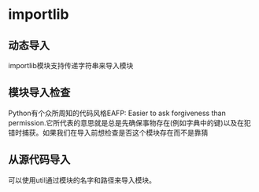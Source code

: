 # importlib


## 动态导入
importlib模块支持传递字符串来导入模块

## 模块导入检查
Python有个众所周知的代码风格EAFP: Easier to ask forgiveness than permission.它所代表的意思就是总是先确保事物存在(例如字典中的键)以及在犯错时捕获。如果我们在导入前想检查是否这个模块存在而不是靠猜

## 从源代码导入
可以使用util通过模块的名字和路径来导入模块。

